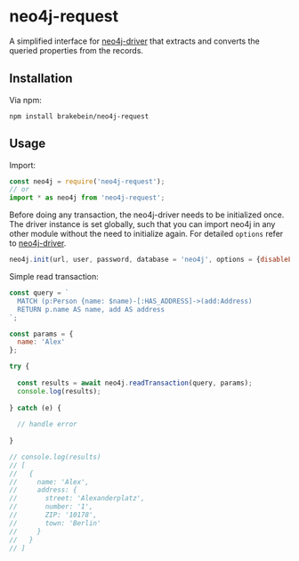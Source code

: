 # neo4j-request

A simplified interface for [neo4j-driver](https://github.com/neo4j/neo4j-javascript-driver) that extracts and converts the queried properties from the records.

## Installation

Via npm:

    npm install brakebein/neo4j-request

## Usage

Import:

```javascript
const neo4j = require('neo4j-request');
// or
import * as neo4j from 'neo4j-request';
```

Before doing any transaction, the neo4j-driver needs to be initialized once.
The driver instance is set globally, such that you can import neo4j in any other module without the need to initialize again.
For detailed `options` refer to [neo4j-driver](https://github.com/neo4j/neo4j-javascript-driver).

```javascript
neo4j.init(url, user, password, database = 'neo4j', options = {disableLosslessIntegers: true});
```

Simple read transaction:

```javascript
const query = `
  MATCH (p:Person {name: $name)-[:HAS_ADDRESS]->(add:Address)
  RETURN p.name AS name, add AS address
`;

const params = {
  name: 'Alex'
};

try {
  
  const results = await neo4j.readTransaction(query, params);
  console.log(results);
  
} catch (e) {
  
  // handle error
  
}

// console.log(results)
// [
//   {
//     name: 'Alex',
//     address: {
//       street: 'Alexanderplatz',
//       number: '1',
//       ZIP: '10178',
//       town: 'Berlin'
//     }
//   }
// ]
```
